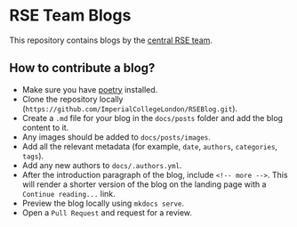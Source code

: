 # RSE Team Blogs

This repository contains blogs by the [central RSE team](https://www.imperial.ac.uk/admin-services/ict/self-service/research-support/rcs/service-offering/research-software-engineering/about-the-team/).

## How to contribute a blog?

- Make sure you have [poetry](https://python-poetry.org/docs/#installation) installed.
- Clone the repository locally (`https://github.com/ImperialCollegeLondon/RSEBlog.git`).
- Create a `.md` file for your blog in the `docs/posts` folder and add the blog content to it.
- Any images should be added to `docs/posts/images`.
- Add all the relevant metadata (for example, `date`, `authors`, `categories`, `tags`).
- Add any new authors to `docs/.authors.yml`.
- After the introduction paragraph of the blog, include `<!-- more -->`. This will render a shorter version of the blog on the landing page with a `Continue reading...` link.
- Preview the blog locally using `mkdocs serve`.
- Open a `Pull Request` and request for a review.